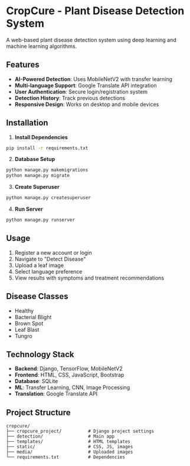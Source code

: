 # CropCure - Plant Disease Detection System

A web-based plant disease detection system using deep learning and machine learning algorithms.

## Features

- **AI-Powered Detection**: Uses MobileNetV2 with transfer learning
- **Multi-language Support**: Google Translate API integration
- **User Authentication**: Secure login/registration system
- **Detection History**: Track previous detections
- **Responsive Design**: Works on desktop and mobile devices

## Installation

1. **Install Dependencies**
```bash
pip install -r requirements.txt
```

2. **Database Setup**
```bash
python manage.py makemigrations
python manage.py migrate
```

3. **Create Superuser**
```bash
python manage.py createsuperuser
```

4. **Run Server**
```bash
python manage.py runserver
```

## Usage

1. Register a new account or login
2. Navigate to "Detect Disease"
3. Upload a leaf image
4. Select language preference
5. View results with symptoms and treatment recommendations

## Disease Classes

- Healthy
- Bacterial Blight
- Brown Spot
- Leaf Blast
- Tungro

## Technology Stack

- **Backend**: Django, TensorFlow, MobileNetV2
- **Frontend**: HTML, CSS, JavaScript, Bootstrap
- **Database**: SQLite
- **ML**: Transfer Learning, CNN, Image Processing
- **Translation**: Google Translate API

## Project Structure

```
cropcure/
├── cropcure_project/          # Django project settings
├── detection/                 # Main app
├── templates/                 # HTML templates
├── static/                    # CSS, JS, images
├── media/                     # Uploaded images
└── requirements.txt           # Dependencies
```